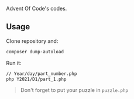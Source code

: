 Advent Of Code's codes.

## Usage
Clone repository and:
```sh
composer dump-autoload
```
Run it:
```sh
// Year/day/part_number.php
php Y2021/D1/part_1.php
```

> Don't forget to put your puzzle in ```puzzle.php```
